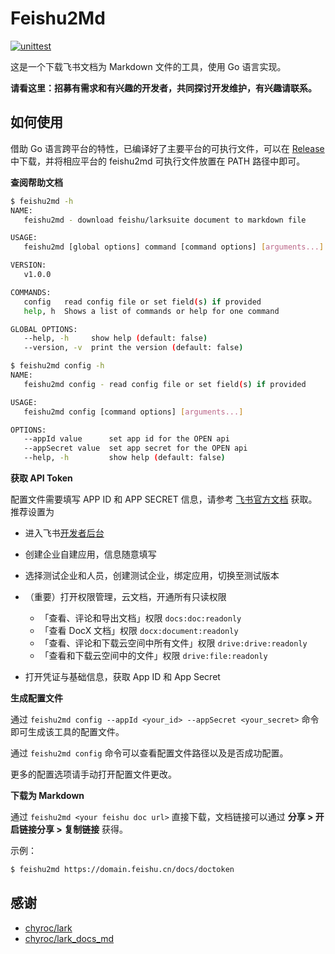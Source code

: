 # Feishu2Md

[![unittest](https://github.com/Wsine/feishu2md/actions/workflows/unittest.yaml/badge.svg)](https://github.com/Wsine/feishu2md/actions/workflows/unittest.yaml)

这是一个下载飞书文档为 Markdown 文件的工具，使用 Go 语言实现。

**请看这里：招募有需求和有兴趣的开发者，共同探讨开发维护，有兴趣请联系。**

## 如何使用

借助 Go 语言跨平台的特性，已编译好了主要平台的可执行文件，可以在 [Release](https://github.com/Wsine/feishu2md/releases) 中下载，并将相应平台的 feishu2md 可执行文件放置在 PATH 路径中即可。

**查阅帮助文档**

```bash
$ feishu2md -h
NAME:
   feishu2md - download feishu/larksuite document to markdown file

USAGE:
   feishu2md [global options] command [command options] [arguments...]

VERSION:
   v1.0.0

COMMANDS:
   config   read config file or set field(s) if provided
   help, h  Shows a list of commands or help for one command

GLOBAL OPTIONS:
   --help, -h     show help (default: false)
   --version, -v  print the version (default: false)

$ feishu2md config -h
NAME:
   feishu2md config - read config file or set field(s) if provided

USAGE:
   feishu2md config [command options] [arguments...]

OPTIONS:
   --appId value      set app id for the OPEN api
   --appSecret value  set app secret for the OPEN api
   --help, -h         show help (default: false)
```

**获取 API Token**

配置文件需要填写 APP ID 和 APP SECRET 信息，请参考 [飞书官方文档](https://open.feishu.cn/document/ukTMukTMukTM/ukDNz4SO0MjL5QzM/get-) 获取。推荐设置为

- 进入飞书[开发者后台](https://open.feishu.cn/app)
- 创建企业自建应用，信息随意填写
- 选择测试企业和人员，创建测试企业，绑定应用，切换至测试版本
- （重要）打开权限管理，云文档，开通所有只读权限
  - 「查看、评论和导出文档」权限 `docs:doc:readonly`
  - 「查看 DocX 文档」权限 `docx:document:readonly`
  - 「查看、评论和下载云空间中所有文件」权限 `drive:drive:readonly`
  - 「查看和下载云空间中的文件」权限 `drive:file:readonly`

- 打开凭证与基础信息，获取 App ID 和 App Secret

**生成配置文件**

通过 `feishu2md config --appId <your_id> --appSecret <your_secret>` 命令即可生成该工具的配置文件。

通过 `feishu2md config` 命令可以查看配置文件路径以及是否成功配置。

更多的配置选项请手动打开配置文件更改。

**下载为 Markdown**

通过 `feishu2md <your feishu doc url>` 直接下载，文档链接可以通过 **分享 > 开启链接分享 > 复制链接** 获得。

示例：

```bash
$ feishu2md https://domain.feishu.cn/docs/doctoken
```

## 感谢

- [chyroc/lark](https://github.com/chyroc/lark)
- [chyroc/lark_docs_md](https://github.com/chyroc/lark_docs_md)
